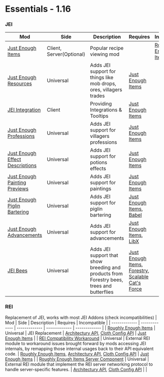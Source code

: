 # Essentials - 1.16

### JEI
| Mod | Side | Description | Requires | Incompatible |
| ------------- | ------------- | ------------- | ------------- | ------------- |
| [Just Enough Items](https://www.curseforge.com/minecraft/mc-mods/jei/files/all?filter-game-version=1738749986%3A70886) | Client, Server(Optional) |Popular recipe viewing mod | | [Roughly Enough Items](https://www.curseforge.com/minecraft/mc-mods/roughly-enough-items/files/all?filter-game-version=1738749986%3A70886) |
| [Just Enough Resources](https://www.curseforge.com/minecraft/mc-mods/just-enough-resources-jer/files/all?filter-game-version=1738749986%3A70886) | Universal |Adds JEI support for things like mob drops, ores, villagers trades | [Just Enough Items](https://www.curseforge.com/minecraft/mc-mods/jei/files/all?filter-game-version=1738749986%3A70886) | |
| [JEI Integration](https://www.curseforge.com/minecraft/mc-mods/jei-integration/files/all?filter-game-version=1738749986%3A70886) | Client | Providing Integrations & Tooltips | [Just Enough Items](https://www.curseforge.com/minecraft/mc-mods/jei/files/all?filter-game-version=1738749986%3A70886) | |
| [Just Enough Professions](https://www.curseforge.com/minecraft/mc-mods/just-enough-professions-jep/files/all?filter-game-version=1738749986%3A70886) | Universal | Adds JEI support for villagers professions | [Just Enough Items](https://www.curseforge.com/minecraft/mc-mods/jei/files/all?filter-game-version=1738749986%3A70886) | |
| [Just Enough Effect Descriptions](https://www.curseforge.com/minecraft/mc-mods/just-enough-effect-descriptions-jeed/files/all?filter-game-version=1738749986%3A70886) | Universal | Adds JEI support for potions effects | [Just Enough Items](https://www.curseforge.com/minecraft/mc-mods/jei/files/all?filter-game-version=1738749986%3A70886) | |
| [Just Enough Painting Previews](https://www.curseforge.com/minecraft/mc-mods/jepp/files/all?filter-game-version=1738749986%3A70886) | Universal | Adds JEI support for paintings | [Just Enough Items](https://www.curseforge.com/minecraft/mc-mods/jei/files/all?filter-game-version=1738749986%3A70886) | |
| [Just Enough Piglin Bartering](https://www.curseforge.com/minecraft/mc-mods/just-enough-piglin-bartering/files/all?filter-game-version=1738749986%3A70886) | Universal | Adds JEI support for piglin bartering | [Just Enough Items](https://www.curseforge.com/minecraft/mc-mods/jei/files/all?filter-game-version=1738749986%3A70886), [Babel](https://www.curseforge.com/minecraft/mc-mods/babel/files/all?filter-game-version=1738749986%3A70886) | |
| [Just Enough Advancements](https://www.curseforge.com/minecraft/mc-mods/jea/files/all?filter-game-version=1738749986%3A70886) | Universal | Adds JEI support for advancements | [Just Enough Items](https://www.curseforge.com/minecraft/mc-mods/jei/files/all?filter-game-version=1738749986%3A70886), [LibX](https://www.curseforge.com/minecraft/mc-mods/libx/files/all?filter-game-version=1738749986%3A70886) | |
| [JEI Bees](https://www.curseforge.com/minecraft/mc-mods/jei-bees/files/all?filter-game-version=1738749986%3A70886) | Universal | Adds JEI support that show breeding and products from Forestry bees, trees and butterflies | [Just Enough Items](https://www.curseforge.com/minecraft/mc-mods/jei/files/all?filter-game-version=1738749986%3A70886), [Forestry](https://www.curseforge.com/minecraft/mc-mods/forestry/files/all?filter-game-version=1738749986%3A70886), [Scalable Cat's Force](https://www.curseforge.com/minecraft/mc-mods/scalable-cats-force/files/all?filter-game-version=1738749986%3A70886) | |

### REI
Replacement of JEI, works with most JEI Addons (check incompatibilities)
| Mod | Side | Description | Requires | Incompatible |
| ------------- | ------------- | ------------- | ------------- | ------------- |
| [Roughly Enough Items](https://www.curseforge.com/minecraft/mc-mods/roughly-enough-items/files/all?filter-game-version=1738749986%3A70886) | Universal | JEI Replacement | [Architectury API](https://www.curseforge.com/minecraft/mc-mods/architectury-forge/files/all?filter-game-version=1738749986%3A70886), [Cloth Config API](https://www.curseforge.com/minecraft/mc-mods/cloth-config-forge/files/all?filter-game-version=1738749986%3A70886) | [Just Enough Items](https://www.curseforge.com/minecraft/mc-mods/jei/files/all?filter-game-version=1738749986%3A70886) |
| [REI Compatibility Workaround](https://www.curseforge.com/minecraft/mc-mods/roughly-enough-items-hacks/files/all?filter-game-version=1738749986%3A70886) | Universal | External REI module to workaround issues brought forward by mods accessing JEI internals, by remapping those internal usages back to their API equivalent code. | [Roughly Enough Items](https://www.curseforge.com/minecraft/mc-mods/roughly-enough-items/files/all?filter-game-version=1738749986%3A70886), [Architectury API](https://www.curseforge.com/minecraft/mc-mods/architectury-forge/files/all?filter-game-version=1738749986%3A70886), [Cloth Config API](https://www.curseforge.com/minecraft/mc-mods/cloth-config-forge/files/all?filter-game-version=1738749986%3A70886) | [Just Enough Items](https://www.curseforge.com/minecraft/mc-mods/jei/files/all?filter-game-version=1738749986%3A70886) |
| [Roughly Enough Items Server Component](https://www.curseforge.com/minecraft/mc-mods/roughly-enough-items-server-component/files/all?filter-game-version=1738749986%3A70886) | Universal | External REI module that implement the REI server networking protocol to handle server-specific features. | [Architectury API](https://www.curseforge.com/minecraft/mc-mods/architectury-forge/files/all?filter-game-version=1738749986%3A70886), [Cloth Config API](https://www.curseforge.com/minecraft/mc-mods/cloth-config-forge/files/all?filter-game-version=1738749986%3A70886) | |